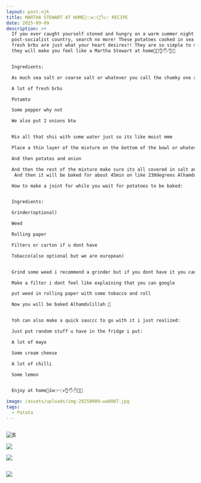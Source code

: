 ```yaml
---
layout: post.njk
title: MARTHA STEWART AT HOME👊👈👉🖖✋👉 RECIPE
date: 2025-09-09
description: >+
  If you ever caught yourself stoned and hungry on a warm summer night in a
  post-socialist country, search no more! These potatoes cooked in sea salt and
  fresh brbs are just what your heart desires!! They are so simple to make, yet
  they will make you feel like a Martha Stewart at home🖖👊👌🖐️👌🤛


  Ingredients:

  As much sea salt or coarse salt or whatever you call the chumky one as you can get your hands on

  A lot of fresh brbs

  Potamto

  Some pepper why not

  We also put 2 onions btw


  Mix all that shii with some water just so its like moist mmm

  Place a thin layer of the mixture on the bottom of the bowl or whatever

  And then potatos and onion

  And then the rest of the mixture make sure its all covered in salt and pat it down like pat pat pat
   And then it will be baked for about 45min on like 230degrees Alhamdulillah 🙏

  How to make a joint for while you wait for potatoes to be baked:


  Ingredients:

  Grinder(optional)

  Weed

  Rolling paper

  Filters or carton if u dont have

  Tobacco(also optional but we are european)


  Grind some weed i recommend a grinder but if you dont have it you can have grinder at home🤛✋👋🖖👉in which case you will be the grinder

  Make a filter i dont feel like explaining that you can google

  put weed in rolling paper with some tobacco and roll

  Now you will be baked Alhamdulillah 🙏 


  Yoh can also make a quick sauccc to go with it i just realized:

  Just put random stuff u have in the fridge i put:

  A lot of mayo

  Some cream cheese

  A lot of chilli

  Some lemon


  Enjoy at home🖖👍👉👈👌🖐️✋🤛👊

image: /assets/uploads/img-20250909-wa0007.jpg
tags:
  - Patata
---
```

![]()

![B](/assets/uploads/img-20250909-wa0010.jpg)

![](/assets/uploads/img-20250909-wa0015.jpg)

![](/assets/uploads/img-20250909-wa0014.jpg)

```

```

![](/assets/uploads/img-20250909-wa0016.jpg)